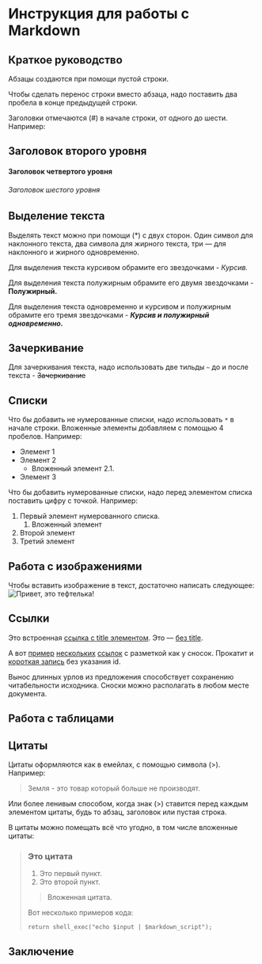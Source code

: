 # Инструкция для работы с Markdown

## Краткое руководство
Абзацы создаются при помощи пустой строки.

Чтобы сделать перенос строки вместо абзаца, надо поставить два пробела в конце предыдущей строки.

Заголовки отмечаются (#) в начале строки, от одного до шести. Например:
## Заголовок второго уровня
#### Заголовок четвертого уровня
###### Заголовок шестого уровня

## Выделение текста

Выделять текст можно при помощи (*) с двух сторон. Один символ для наклонного текста, два символа для жирного текста, три — для наклонного и жирного одновременно.

Для выделения текста курсивом обрамите его звездочками - *Курсив.*

Для выделения текста полужирным обрамите его двумя звездочками - **Полужирный.**

Для выделения текста одновременно и курсивом и полужирным обрамите его тремя звездочками - ***Курсив и полужирный одновременно.***

## Зачеркивание
Для зачеркивания текста, надо использовать две тильды `~` до и после текста - ~~Зачеркивание~~

## Списки
Что бы добавить не нумерованные списки, надо использовать `*` в начале строки. Вложенные элементы добавляем с помощью 4 пробелов. Например:
* Элемент 1
* Элемент 2
    * Вложенный элемент 2.1.
* Элемент 3

Что бы добавить нумерованные списки, надо перед элементом списка поставить цифру с точкой. Например: 
1. Первый элемент нумерованного списка.
    1. Вложенный элемент
1. Второй элемент
1. Третий элемент

## Работа с изображениями

Чтобы вставить изображение в текст, достаточно написать следующее:
![Привет, это тефтелька!](Teftelka1.jpg)

## Ссылки

Это встроенная [ссылка с title элементом](http://example.com/link "Я ссылка"). Это — [без title](http://example.com/link).

А вот [пример][1] [нескольких][2] [ссылок][id] с разметкой как у сносок. Прокатит и [короткая запись][] без указания id.

[1]: http://example.com/ "Optional Title Here"
[2]: http://example.com/some
[id]: http://example.com/links (Optional Title Here)
[короткая запись]: http://example.com/short

Вынос длинных урлов из предложения способствует сохранению читабельности исходника. Сноски можно располагать в любом месте документа.

## Работа с таблицами

## Цитаты

Цитаты оформляются как в емейлах, с помощью символа (>).
Например:

> Земля - это товар который больше не производят.

Или более ленивым способом, когда знак (>) ставится перед каждым элементом цитаты, будь то абзац, заголовок или пустая строка.

В цитаты можно помещать всё что угодно, в том числе вложенные цитаты:

> ### Это цитата
>
> 1.   Это первый пункт.
> 2.   Это второй пункт.
>
> > Вложенная цитата.
>
> Вот несколько примеров кода:
>
>     return shell_exec("echo $input | $markdown_script");

## Заключение

